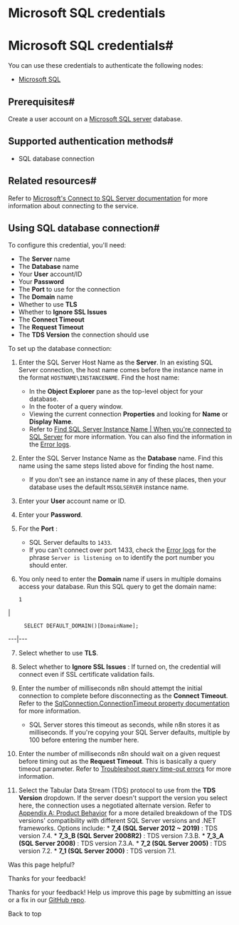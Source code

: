 # Microsoft SQL credentials

[ ](https://github.com/n8n-io/n8n-docs/edit/main/docs/integrations/builtin/credentials/microsoftsql.md "Edit this page")

# Microsoft SQL credentials#

You can use these credentials to authenticate the following nodes:

  * [Microsoft SQL](../../app-nodes/n8n-nodes-base.microsoftsql/)



## Prerequisites#

Create a user account on a [Microsoft SQL server](https://learn.microsoft.com/en-us/sql/sql-server/what-is-sql-server) database.

## Supported authentication methods#

  * SQL database connection



## Related resources#

Refer to [Microsoft's Connect to SQL Server documentation](https://learn.microsoft.com/en-us/sql/sql-server/connect-to-database-engine?view=sql-server-ver16&tabs=sqldb#connect-to-sql-server) for more information about connecting to the service.

## Using SQL database connection#

To configure this credential, you'll need:

  * The **Server** name
  * The **Database** name
  * Your **User** account/ID
  * Your **Password**
  * The **Port** to use for the connection
  * The **Domain** name
  * Whether to use **TLS**
  * Whether to **Ignore SSL Issues**
  * The **Connect Timeout**
  * The **Request Timeout**
  * The **TDS Version** the connection should use



To set up the database connection:

  1. Enter the SQL Server Host Name as the **Server**. In an existing SQL Server connection, the host name comes before the instance name in the format `HOSTNAME\INSTANCENAME`. Find the host name:
     * In the **Object Explorer** pane as the top-level object for your database.
     * In the footer of a query window.
     * Viewing the current connection **Properties** and looking for **Name** or **Display Name**.
     * Refer to [Find SQL Server Instance Name | When you're connected to SQL Server](https://learn.microsoft.com/en-us/sql/ssms/tutorials/ssms-tricks?view=sql-server-ver16#when-youre-connected-to-sql-server) for more information. You can also find the information in the [Error logs](https://learn.microsoft.com/en-us/sql/ssms/tutorials/ssms-tricks?view=sql-server-ver16#before-you-connect-to-sql-server).
  2. Enter the SQL Server Instance Name as the **Database** name. Find this name using the same steps listed above for finding the host name.
     * If you don't see an instance name in any of these places, then your database uses the default `MSSQLSERVER` instance name.
  3. Enter your **User** account name or ID.
  4. Enter your **Password**.
  5. For the **Port** :
     * SQL Server defaults to `1433`.
     * If you can't connect over port 1433, check the [Error logs](https://learn.microsoft.com/en-us/sql/ssms/tutorials/ssms-tricks?view=sql-server-ver16#before-you-connect-to-sql-server) for the phrase `Server is listening on` to identify the port number you should enter.
  6. You only need to enter the **Domain** name if users in multiple domains access your database. Run this SQL query to get the domain name:
         
         1

| 
         
         SELECT DEFAULT_DOMAIN()[DomainName];
           
  
---|---  
  
  7. Select whether to use **TLS**.

  8. Select whether to **Ignore SSL Issues** : If turned on, the credential will connect even if SSL certificate validation fails.
  9. Enter the number of milliseconds n8n should attempt the initial connection to complete before disconnecting as the **Connect Timeout**. Refer to the [SqlConnection.ConnectionTimeout property documentation](https://learn.microsoft.com/en-us/dotnet/api/system.data.sqlclient.sqlconnection.connectiontimeout) for more information.
     * SQL Server stores this timeout as seconds, while n8n stores it as milliseconds. If you're copying your SQL Server defaults, multiple by 100 before entering the number here.
  10. Enter the number of milliseconds n8n should wait on a given request before timing out as the **Request Timeout**. This is basically a query timeout parameter. Refer to [Troubleshoot query time-out errors](https://learn.microsoft.com/en-us/troubleshoot/sql/database-engine/performance/troubleshoot-query-timeouts#explanation) for more information.
  11. Select the Tabular Data Stream (TDS) protocol to use from the **TDS Version** dropdown. If the server doesn't support the version you select here, the connection uses a negotiated alternate version. Refer to [Appendix A: Product Behavior](https://learn.microsoft.com/en-us/openspecs/windows_protocols/ms-tds/135d0ebe-5c4c-4a94-99bf-1811eccb9f4a) for a more detailed breakdown of the TDS versions' compatibility with different SQL Server versions and .NET frameworks. Options include:
     * **7_4 (SQL Server 2012 ~ 2019)** : TDS version 7.4.
     * **7_3_B (SQL Server 2008R2)** : TDS version 7.3.B.
     * **7_3_A (SQL Server 2008)** : TDS version 7.3.A.
     * **7_2 (SQL Server 2005)** : TDS version 7.2.
     * **7_1 (SQL Server 2000)** : TDS version 7.1.

Was this page helpful? 

Thanks for your feedback! 

Thanks for your feedback! Help us improve this page by submitting an issue or a fix in our [GitHub repo](https://github.com/n8n-io/n8n-docs). 

Back to top 

